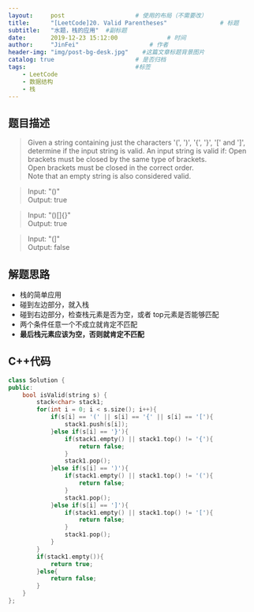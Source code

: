 ```yaml
---
layout:     post                    # 使用的布局（不需要改） 
title:      "[LeetCode]20. Valid Parentheses"               # 标题  
subtitle:   "水题，栈的应用"  #副标题 
date:       2019-12-23 15:12:00              # 时间 
author:     "JinFei"                    # 作者 
header-img: "img/post-bg-desk.jpg"    #这篇文章标题背景图片 
catalog: true                       # 是否归档 
tags:                               #标签     
    - LeetCode 
    - 数据结构
    - 栈
---
```


## 题目描述
> Given a string containing just the characters '(', ')', '{', '}', '[' and ']', determine if the input string is valid.
> An input string is valid if:
 Open brackets must be closed by the same type of brackets. <br>
 Open brackets must be closed in the correct order. <br>
 Note that an empty string is also considered valid. 

> Input: "()" <br>
Output: true

> Input: "()[]{}" <br>
Output: true

> Input: "(]" <br>
Output: false

## 解题思路

- 栈的简单应用
- 碰到左边部分，就入栈
- 碰到右边部分，检查栈元素是否为空，或者 top元素是否能够匹配
- 两个条件任意一个不成立就肯定不匹配
- **最后栈元素应该为空，否则就肯定不匹配**

## C++代码
```C++
class Solution {
public:
    bool isValid(string s) {
        stack<char> stack1;
        for(int i = 0; i < s.size(); i++){
            if(s[i] == '(' || s[i] == '{' || s[i] == '['){
                stack1.push(s[i]);
            }else if(s[i] == '}'){
                if(stack1.empty() || stack1.top() != '{'){
                    return false;
                }
                stack1.pop();
            }else if(s[i] == ')'){
                if(stack1.empty() || stack1.top() != '('){
                    return false;
                }
                stack1.pop();
            }else if(s[i] == ']'){
                if(stack1.empty() || stack1.top() != '['){
                    return false;
                }
                stack1.pop();
            }
        }
        if(stack1.empty()){
            return true;
        }else{
            return false;
        } 
    }
};
```